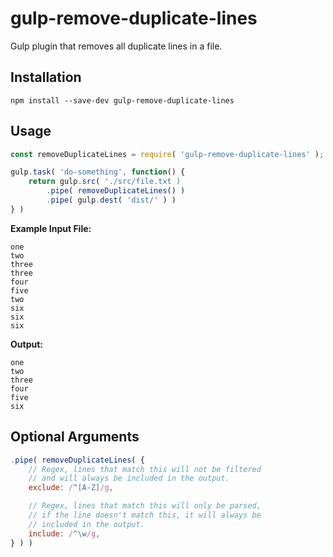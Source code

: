 # gulp-remove-duplicate-lines

Gulp plugin that removes all duplicate lines in a file.

## Installation

```
npm install --save-dev gulp-remove-duplicate-lines
```

## Usage

```js
const removeDuplicateLines = require( 'gulp-remove-duplicate-lines' );

gulp.task( 'do-something', function() {
	return gulp.src( './src/file.txt )
		.pipe( removeDuplicateLines() )
		.pipe( gulp.dest( 'dist/' ) )
} )
```

**Example Input File:**
```
one
two
three
three
four
five
two
six
six
six
```

**Output:**
```
one
two
three
four
five
six
```

## Optional Arguments

```js
.pipe( removeDuplicateLines( {
    // Regex, lines that match this will not be filtered 
    // and will always be included in the output.
    exclude: /^[A-Z]/g, 

    // Regex, lines that match this will only be parsed, 
    // if the line doesn't match this, it will always be 
    // included in the output.
    include: /^\w/g,
} ) )
```
